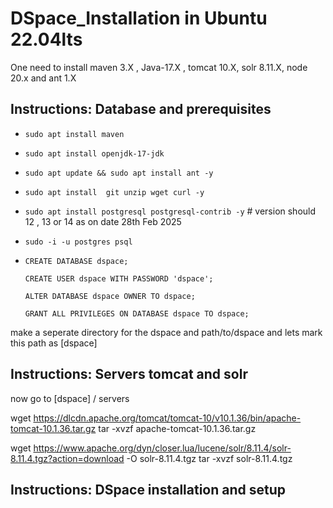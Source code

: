# DSpace_Installation in Ubuntu 22.04lts

 One need to install maven 3.X , Java-17.X , tomcat 10.X, solr 8.11.X, node 20.x and ant 1.X

 ## Instructions: Database and prerequisites 
 -   `sudo apt install maven`
 -   `sudo apt install openjdk-17-jdk`
 -   `sudo apt update && sudo apt install ant -y`
 -   `sudo apt install  git unzip wget curl -y`
 -   `sudo apt install postgresql postgresql-contrib -y`  # version should 12 , 13 or 14 as on date 28th Feb 2025
 -   `sudo -i -u postgres psql`
 -   `CREATE DATABASE dspace;`
   
     `CREATE USER dspace WITH PASSWORD 'dspace';`
    
     `ALTER DATABASE dspace OWNER TO dspace;`
    
     `GRANT ALL PRIVILEGES ON DATABASE dspace TO dspace;`


     
   make a seperate directory for the dspace and path/to/dspace and lets mark this path as [dspace]



## Instructions: Servers tomcat and solr
   now go to [dspace] / servers

   
   wget https://dlcdn.apache.org/tomcat/tomcat-10/v10.1.36/bin/apache-tomcat-10.1.36.tar.gz
   tar -xvzf apache-tomcat-10.1.36.tar.gz

   wget https://www.apache.org/dyn/closer.lua/lucene/solr/8.11.4/solr-8.11.4.tgz?action=download -O solr-8.11.4.tgz
   tar -xvzf solr-8.11.4.tgz

## Instructions: DSpace installation and setup
    



